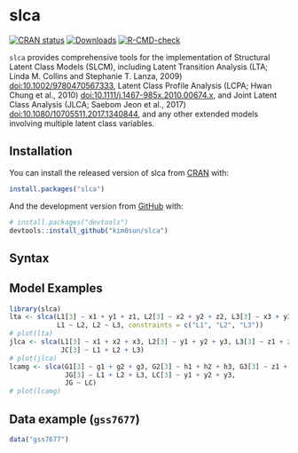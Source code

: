 
<!-- README.md is generated from README.Rmd. Please edit that file -->

# slca

<!-- badges: start -->

[![CRAN
status](https://www.r-pkg.org/badges/version/slca)](https://CRAN.R-project.org/package=slca)
[![Downloads](https://cranlogs.r-pkg.org/badges/grand-total/slca?color=blue)](https://r-pkg.org/pkg/slca)
[![R-CMD-check](https://github.com/kim0sun/slca/actions/workflows/R-CMD-check.yaml/badge.svg)](https://github.com/kim0sun/slca/actions/workflows/R-CMD-check.yaml)
<!-- badges: end -->

`slca` provides comprehensive tools for the implementation of Structural
Latent Class Models (SLCM), including Latent Transition Analysis (LTA;
Linda M. Collins and Stephanie T. Lanza, 2009)
<doi:10.1002/9780470567333>, Latent Class Profile Analysis (LCPA; Hwan
Chung et al., 2010) <doi:10.1111/j.1467-985x.2010.00674.x>, and Joint
Latent Class Analysis (JLCA; Saebom Jeon et al., 2017)
<doi:10.1080/10705511.2017.1340844>, and any other extended models
involving multiple latent class variables.

## Installation

You can install the released version of slca from
[CRAN](https://CRAN.R-project.org) with:

``` r
install.packages("slca")
```

And the development version from [GitHub](https://github.com/) with:

``` r
# install.packages("devtools")
devtools::install_github("kim0sun/slca")
```

## Syntax

## Model Examples

``` r
library(slca)
lta <- slca(L1[3] ~ x1 + y1 + z1, L2[3] ~ x2 + y2 + z2, L3[3] ~ x3 + y3 + z3,
            L1 ~ L2, L2 ~ L3, constraints = c("L1", "L2", "L3"))
# plot(lta)
jlca <- slca(L1[3] ~ x1 + x2 + x3, L2[3] ~ y1 + y2 + y3, L3[3] ~ z1 + z2 + z3,
             JC[3] ~ L1 + L2 + L3)
# plot(jlca)
lcamg <- slca(G1[3] ~ g1 + g2 + g3, G2[3] ~ h1 + h2 + h3, G3[3] ~ z1 + z2 + z3,
              JG[3] ~ L1 + L2 + L3, LC[3] ~ y1 + y2 + y3, 
              JG ~ LC)
# plot(lcamg)
```

## Data example (`gss7677`)

``` r
data("gss7677")
```

